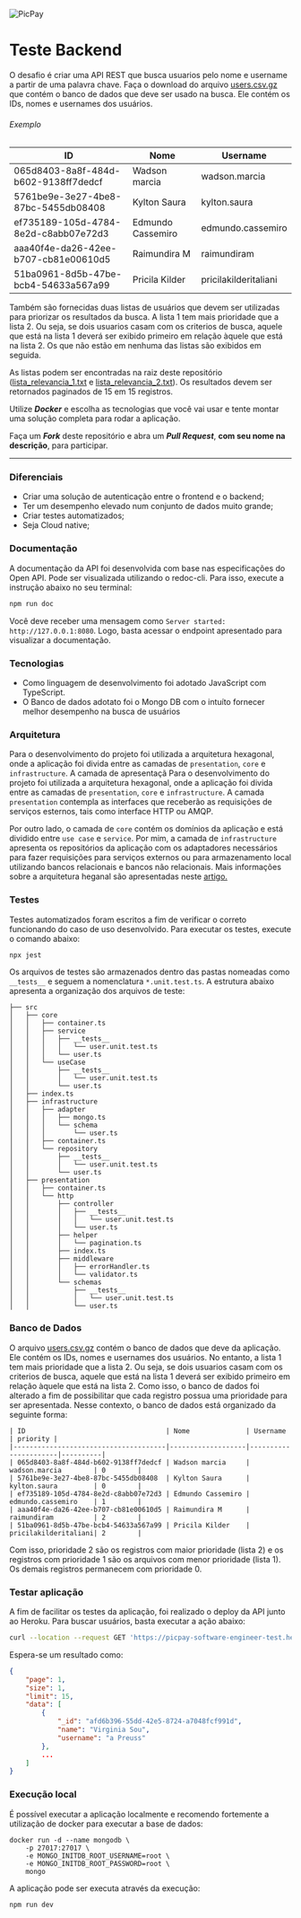 ![PicPay](https://user-images.githubusercontent.com/1765696/26998603-711fcf30-4d5c-11e7-9281-0d9eb20337ad.png)

# Teste Backend

O desafio é criar uma API REST que busca usuarios pelo nome e username a partir de uma palavra chave. Faça o download do arquivo [users.csv.gz](https://s3.amazonaws.com/careers-picpay/users.csv.gz) que contém o banco de dados que deve ser usado na busca. Ele contém os IDs, nomes e usernames dos usuários.

###### Exemplo
| ID                                   | Nome              | Username             |
|--------------------------------------|-------------------|----------------------|
| 065d8403-8a8f-484d-b602-9138ff7dedcf | Wadson marcia     | wadson.marcia        |
| 5761be9e-3e27-4be8-87bc-5455db08408  | Kylton Saura      | kylton.saura         |
| ef735189-105d-4784-8e2d-c8abb07e72d3 | Edmundo Cassemiro | edmundo.cassemiro    |
| aaa40f4e-da26-42ee-b707-cb81e00610d5 | Raimundira M      | raimundiram          |
| 51ba0961-8d5b-47be-bcb4-54633a567a99 | Pricila Kilder    | pricilakilderitaliani|



Também são fornecidas duas listas de usuários que devem ser utilizadas para priorizar os resultados da busca. A lista 1 tem mais prioridade que a lista 2. Ou seja, se dois usuarios casam com os criterios de busca, aquele que está na lista 1 deverá ser exibido primeiro em relação àquele que está na lista 2. Os que não estão em nenhuma das listas são exibidos em seguida.

As listas podem ser encontradas na raiz deste repositório ([lista_relevancia_1.txt](lista_relevancia_1.txt) e [lista_relevancia_2.txt](lista_relevancia_2.txt)).
Os resultados devem ser retornados paginados de 15 em 15 registros.

Utilize ***Docker*** e escolha as tecnologias que você vai usar e tente montar uma solução completa para rodar a aplicação.

Faça um ***Fork*** deste repositório e abra um ***Pull Request***, **com seu nome na descrição**, para participar. 

-----

### Diferenciais

- Criar uma solução de autenticação entre o frontend e o backend;
- Ter um desempenho elevado num conjunto de dados muito grande;
- Criar testes automatizados;
- Seja Cloud native;

### Documentação

A documentação da API foi desenvolvida com base nas especificações do Open API. Pode ser visualizada utilizando o redoc-cli. Para isso, execute a instrução abaixo no seu terminal:

```bash
npm run doc
```

Você deve receber uma mensagem como `Server started: http://127.0.0.1:8080`. Logo, basta acessar o endpoint apresentado para visualizar a documentação.

### Tecnologias

- Como linguagem de desenvolvimento foi adotado JavaScript com TypeScript.
- O Banco de dados adotato foi o Mongo DB com o intuíto fornecer melhor desempenho na busca de usuários

### Arquitetura

Para o desenvolvimento do projeto foi utilizada a arquitetura hexagonal, onde a aplicação foi divida entre as camadas de `presentation`, `core` e `infrastructure`. A camada de apresentaçã
Para o desenvolvimento do projeto foi utilizada a arquitetura hexagonal, onde a aplicação foi divida entre as camadas de `presentation`, `core` e `infrastructure`. A camada `presentation` contempla as interfaces que receberão as requisições de serviços esternos, tais como interface HTTP ou AMQP.

Por outro lado, o camada de `core` contém os domínios da aplicação e está dividido entre `use case` e `service`. Por mim, a camada de `infrastructure` apresenta os repositórios da aplicação com os adaptadores necessários para fazer requisições para serviços externos ou para armazenamento local utilizando bancos relacionais e bancos não relacionais. Mais informações sobre a arquitetura heganal são apresentadas neste [artigo.](https://medium.com/we-are-madewithlove/hexagonal-architecture-demystified-fca986a85b20)

### Testes

Testes automatizados foram escritos a fim de verificar o correto funcionando do caso de uso desenvolvido. Para executar os testes, execute o comando abaixo:

```
npx jest
```

Os arquivos de testes são armazenados dentro das pastas nomeadas como `__tests__` e seguem a nomenclatura `*.unit.test.ts`. A estrutura abaixo apresenta a organização dos arquivos de teste:

```
├── src
│   ├── core
│   │   ├── container.ts
│   │   ├── service
│   │   │   ├── __tests__
│   │   │   │   └── user.unit.test.ts
│   │   │   └── user.ts
│   │   └── useCase
│   │       ├── __tests__
│   │       │   └── user.unit.test.ts
│   │       └── user.ts
│   ├── index.ts
│   ├── infrastructure
│   │   ├── adapter
│   │   │   ├── mongo.ts
│   │   │   └── schema
│   │   │       └── user.ts
│   │   ├── container.ts
│   │   └── repository
│   │       ├── __tests__
│   │       │   └── user.unit.test.ts
│   │       └── user.ts
│   ├── presentation
│   │   ├── container.ts
│   │   └── http
│   │       ├── controller
│   │       │   ├── __tests__
│   │       │   │   └── user.unit.test.ts
│   │       │   └── user.ts
│   │       ├── helper
│   │       │   └── pagination.ts
│   │       ├── index.ts
│   │       ├── middleware
│   │       │   ├── errorHandler.ts
│   │       │   └── validator.ts
│   │       └── schemas
│   │           ├── __tests__
│   │           │   └── user.unit.test.ts
│   │           └── user.ts
```

### Banco de Dados

O arquivo [users.csv.gz](https://s3.amazonaws.com/careers-picpay/users.csv.gz)  contém o banco de dados que deve da aplicação. Ele contém os IDs, nomes e usernames dos usuários. No entanto, a lista 1 tem mais prioridade que a lista 2. Ou seja, se dois usuarios casam com os criterios de busca, aquele que está na lista 1 deverá ser exibido primeiro em relação àquele que está na lista 2. Como isso, o banco de dados foi alterado a fim de possibilitar que cada registro possua uma prioridade para ser apresentada. Nesse contexto, o banco de dados está organizado da seguinte forma:

```
| ID                                   | Nome              | Username             | priority |
|--------------------------------------|-------------------|----------------------|----------|
| 065d8403-8a8f-484d-b602-9138ff7dedcf | Wadson marcia     | wadson.marcia        | 0        |
| 5761be9e-3e27-4be8-87bc-5455db08408  | Kylton Saura      | kylton.saura         | 0        |
| ef735189-105d-4784-8e2d-c8abb07e72d3 | Edmundo Cassemiro | edmundo.cassemiro    | 1        |
| aaa40f4e-da26-42ee-b707-cb81e00610d5 | Raimundira M      | raimundiram          | 2        |
| 51ba0961-8d5b-47be-bcb4-54633a567a99 | Pricila Kilder    | pricilakilderitaliani| 2        |
```

Com isso, prioridade 2 são os registros com maior prioridade (lista 2) e os registros com prioridade 1 são os arquivos com menor prioridade (lista 1). Os demais registros permanecem com prioridade 0.

### Testar aplicação

A fim de facilitar os testes da aplicação, foi realizado o deploy da API junto ao Heroku. Para buscar usuários, basta executar a ação abaixo:

```bash
curl --location --request GET 'https://picpay-software-engineer-test.herokuapp.com/v1/users?page=1' 
```

Espera-se um resultado como:

```json
{
    "page": 1,
    "size": 1,
    "limit": 15,
    "data": [
        {
            "_id": "afd6b396-55dd-42e5-8724-a7048fcf991d",
            "name": "Virginia Sou",
            "username": "a Preuss"
        },
        ...
    ]
}
```

### Execução local

É possível executar a aplicação localmente e recomendo fortemente a utilização de docker para executar a base de dados:

```
docker run -d --name mongodb \
    -p 27017:27017 \
    -e MONGO_INITDB_ROOT_USERNAME=root \
    -e MONGO_INITDB_ROOT_PASSWORD=root \
    mongo
```

A aplicação pode ser executa através da execução:

```
npm run dev
```